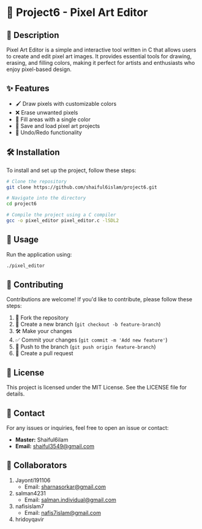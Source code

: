 # 🎨 Project6 - Pixel Art Editor

## 📝 Description
Pixel Art Editor is a simple and interactive tool written in C that allows users to create and edit pixel art images. It provides essential tools for drawing, erasing, and filling colors, making it perfect for artists and enthusiasts who enjoy pixel-based design.

## ✨ Features
- 🖌 Draw pixels with customizable colors
- ❌ Erase unwanted pixels
- 🎨 Fill areas with a single color
- 💾 Save and load pixel art projects
- 🔄 Undo/Redo functionality

## 🛠 Installation
To install and set up the project, follow these steps:

```bash
# Clone the repository
git clone https://github.com/shaiful6islam/project6.git

# Navigate into the directory
cd project6

# Compile the project using a C compiler
gcc -o pixel_editor pixel_editor.c -lSDL2
```

## 🚀 Usage
Run the application using:

```bash
./pixel_editor
```

## 🤝 Contributing
Contributions are welcome! If you'd like to contribute, please follow these steps:
1. 🍴 Fork the repository
2. 🌱 Create a new branch (`git checkout -b feature-branch`)
3. 🛠 Make your changes
4. ✅ Commit your changes (`git commit -m 'Add new feature'`)
5. 🚀 Push to the branch (`git push origin feature-branch`)
6. 🔄 Create a pull request

## 📜 License
This project is licensed under the MIT License. See the LICENSE file for details.

## 📧 Contact
For any issues or inquiries, feel free to open an issue or contact:
- **Master:** Shaiful6ilam
- **Email:** shaiful3549@gmail.com

## 👥 Collaborators
1. Jayonti191106
   - Email: sharnasorkar@gmail.com
2. salman4231
   - Email: salman.individual@gmail.com
3. nafisislam7
   - Email: nafis7islam@gmail.com
4. hridoyqavir

